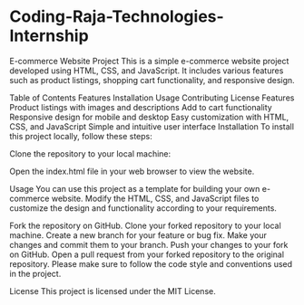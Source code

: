 # Coding-Raja-Technologies-Internship
E-commerce Website Project
This is a simple e-commerce website project developed using HTML, CSS, and JavaScript. It includes various features such as product listings, shopping cart functionality, and responsive design.

Table of Contents
Features
Installation
Usage
Contributing
License
Features
Product listings with images and descriptions
Add to cart functionality
Responsive design for mobile and desktop
Easy customization with HTML, CSS, and JavaScript
Simple and intuitive user interface
Installation
To install this project locally, follow these steps:

Clone the repository to your local machine:

Open the index.html file in your web browser to view the website.

Usage
You can use this project as a template for building your own e-commerce website. Modify the HTML, CSS, and JavaScript files to customize the design and functionality according to your requirements.



Fork the repository on GitHub.
Clone your forked repository to your local machine.
Create a new branch for your feature or bug fix.
Make your changes and commit them to your branch.
Push your changes to your fork on GitHub.
Open a pull request from your forked repository to the original repository.
Please make sure to follow the code style and conventions used in the project.

License
This project is licensed under the MIT License.
